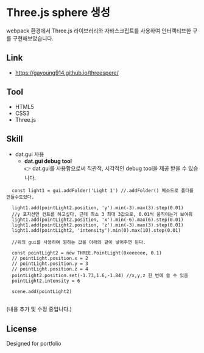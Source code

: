# Three.js sphere 생성
webpack 환경에서 Three.js 라이브러리와 자바스크립트를 사용하여 인터랙티브한 구를 구현해보았습니다.


## Link
* https://gayoung914.github.io/threespere/

## Tool
* HTML5
* CSS3
* Three.js

## Skill
* dat.gui 사용
  - **dat.gui debug tool**<br>
    👉 dat.gui를 사용함으로써 직관적, 시각적인 debug tool을 제공 받을 수 있습니다.
```
  const light1 = gui.addFolder('Light 1') //.addFolder() 메소드로 폴더를 만들수도있다.

  light1.add(pointLight2.position, 'y').min(-3).max(3).step(0.01)
  //y 포지션만 컨트롤 하고싶다, 근데 최소 3 최대 3값으로, 0.01씩 움직이는거 보여줘
  light1.add(pointLight2.position, 'x').min(-6).max(6).step(0.01)
  light1.add(pointLight2.position, 'z').min(-3).max(3).step(0.01)
  light1.add(pointLight2, 'intensity').min(0).max(10).step(0.01)
  
  //위의 gui를 사용하여 원하는 값을 아래와 같이 넣어주면 된다.
  
  const pointLight2 = new THREE.PointLight(0xeeeeee, 0.1)
  // pointLight.position.x = 2
  // pointLight.position.y = 3
  // pointLight.position.z = 4 
  pointLight2.position.set(-1.73,1.6,-1.84) //x,y,z 한 번에 쓸 수 있음
  pointLight2.intensity = 6

  scene.add(pointLight2)
  
```

(내용 추가 및 수정 중입니다.)

## License
Designed for portfolio

